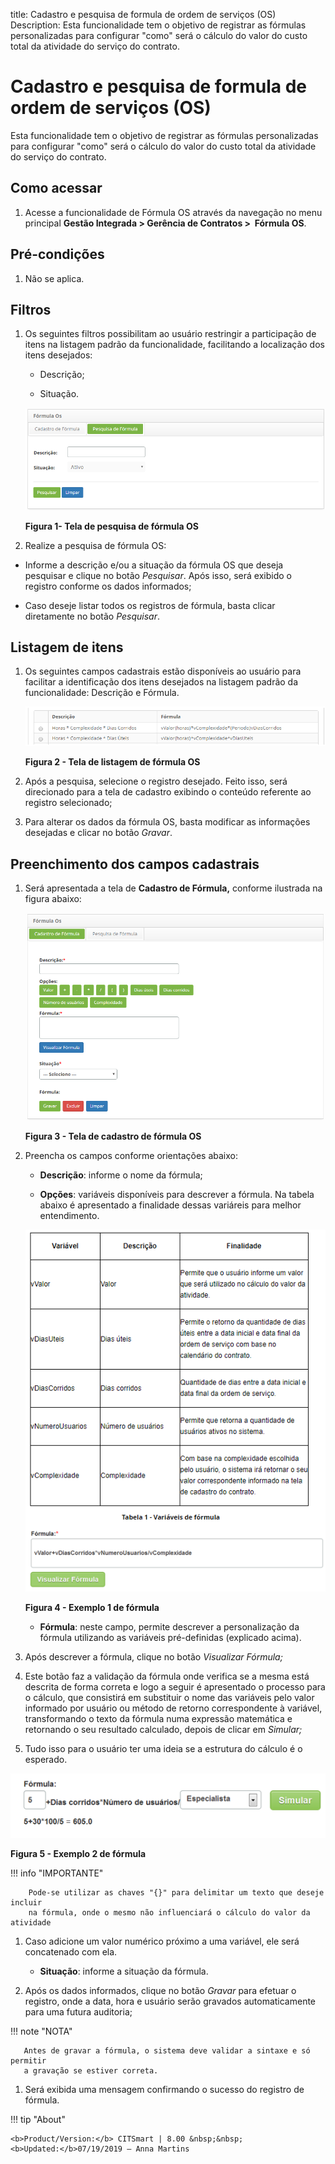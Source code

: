 title: Cadastro e pesquisa de formula de ordem de serviços (OS)
Description: Esta funcionalidade tem o objetivo de registrar as fórmulas
personalizadas para configurar "como" será o cálculo do valor do custo total da
atividade do serviço do contrato.

# Cadastro e pesquisa de formula de ordem de serviços (OS)

Esta funcionalidade tem o objetivo de registrar as fórmulas personalizadas para
configurar "como" será o cálculo do valor do custo total da atividade do serviço
do contrato.

Como acessar
-----------

1.  Acesse a funcionalidade de Fórmula OS através da navegação no menu
    principal **Gestão Integrada > Gerência de Contratos >  Fórmula OS**.

Pré-condições
------------

1.  Não se aplica.

Filtros
-------

1.  Os seguintes filtros possibilitam ao usuário restringir a participação de
    itens na listagem padrão da funcionalidade, facilitando a localização dos
    itens desejados:

    -   Descrição;

    -   Situação.

    ![Criar](images/wo-1.png)
    
    **Figura 1- Tela de pesquisa de fórmula OS**

1.  Realize a pesquisa de fórmula OS:

-   Informe a descrição e/ou a situação da fórmula OS que deseja pesquisar e
    clique no botão *Pesquisar*. Após isso, será exibido o registro conforme os
    dados informados;

-   Caso deseje listar todos os registros de fórmula, basta clicar diretamente
    no botão *Pesquisar*.

Listagem de itens
----------------

1.  Os seguintes campos cadastrais estão disponíveis ao usuário para facilitar a
    identificação dos itens desejados na listagem padrão da
    funcionalidade: Descrição e Fórmula.

    ![Criar](images/wo-2.png)
    
    **Figura 2 - Tela de listagem de fórmula OS**

1.  Após a pesquisa, selecione o registro desejado. Feito isso, será direcionado
    para a tela de cadastro exibindo o conteúdo referente ao registro
    selecionado;

2.  Para alterar os dados da fórmula OS, basta modificar as informações
    desejadas e clicar no botão *Gravar*.

Preenchimento dos campos cadastrais
---------------------------------

1.  Será apresentada a tela de **Cadastro de Fórmula,** conforme ilustrada na
    figura abaixo:

    ![Criar](images/wo-3.png)
    
    **Figura 3 - Tela de cadastro de fórmula OS**

1.  Preencha os campos conforme orientações abaixo:

    -   **Descrição**: informe o nome da fórmula;

    -   **Opções**: variáveis disponíveis para descrever a fórmula. Na tabela abaixo
    é apresentado a finalidade dessas variáreis para melhor entendimento.

    ![Criar](images/wo-4.png)

    **Figura 4 - Exemplo 1 de fórmula**

    -   **Fórmula**: neste campo, permite descrever a personalização da fórmula
    utilizando as variáveis pré-definidas (explicado acima).

1.  Após descrever a fórmula, clique no botão *Visualizar Fórmula;*

2.  Este botão faz a validação da fórmula onde verifica se a mesma está descrita
    de forma correta e logo a seguir é apresentado o processo para o cálculo,
    que consistirá em substituir o nome das variáveis pelo valor informado por
    usuário ou método de retorno correspondente à variável, transformando o
    texto da fórmula numa expressão matemática e retornando o seu resultado
    calculado, depois de clicar em *Simular;*

3.  Tudo isso para o usuário ter uma ideia se a estrutura do cálculo é o
    esperado.

   ![Criar](images/wo-5.png)
   
   **Figura 5 - Exemplo 2 de fórmula**

   !!! info "IMPORTANTE"

        Pode-se utilizar as chaves "{}" para delimitar um texto que deseje incluir
        na fórmula, onde o mesmo não influenciará o cálculo do valor da atividade

1.  Caso adicione um valor numérico próximo a uma variável, ele será concatenado
    com ela.

    -  **Situação**: informe a situação da fórmula.

2.  Após os dados informados, clique no botão *Gravar* para efetuar o registro,
    onde a data, hora e usuário serão gravados automaticamente para uma futura
    auditoria;

   !!! note "NOTA"

       Antes de gravar a fórmula, o sistema deve validar a sintaxe e só permitir
       a gravação se estiver correta.

1.  Será exibida uma mensagem confirmando o sucesso do registro de fórmula.


!!! tip "About"

    <b>Product/Version:</b> CITSmart | 8.00 &nbsp;&nbsp;
    <b>Updated:</b>07/19/2019 – Anna Martins
